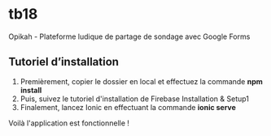 # tb18
Opikah - Plateforme ludique de partage de sondage avec Google Forms

## Tutoriel d’installation

1. Premièrement, copier le dossier en local et effectuez la commande **npm install**
2. Puis, suivez le tutoriel d'installation de Firebase Installation & Setup1
3. Finalement, lancez Ionic en effectuant la commande **ionic serve**

Voilà l'application est fonctionnelle !
